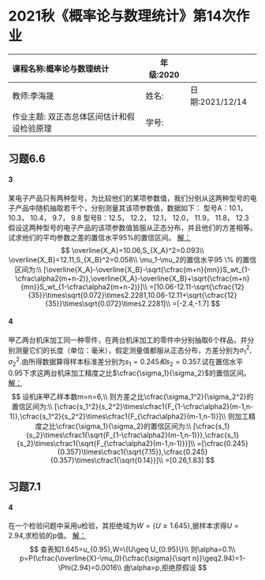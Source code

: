 

# 2021秋《概率论与数理统计》第14次作业

| 课程名称:概率论与数理统计                  | 年级:2020 |                 |
| :----------------------------------------- | --------- | :-------------- |
| 教师:李海晟                                | 姓名:     | 日期:2021/12/14 |
| 作业主题: 双正态总体区间估计和假设检验原理 | 学号:     |                 |

## 习题6.6

#### 3
某电子产品只有两种型号，为比较他们的某项参数值，我们分别从这两种型号的电子产品中随机抽取若干个，分别测量其该项参数值，数据如下：
型号A：10.1，  10.3，  10.4，  9.7，  9.8
型号B：12.5，  12.2，  12.1，  12.0，  11.9，  11.8，  12.3
假设这两种型号的电子产品的该项参数值皆服从正态分布，并且他们的方差相等。试求他们的平均参数之差的置信水平95%的置信区间。
<u>解：</u>
$$
\overline{X_A}=10.06,S_{X_A}^2=0.093\\
\overline{X_B}=12.11,S_{X_B}^2=0.058\\
\mu_1-\mu_2的置信水平95 \% 的置信区间为:\\
[\overline{X_A}-\overline{X_B}-\sqrt{\cfrac{m+n}{mn}}S_wt_{1-\cfrac\alpha2(m+n-2)},\overline{X_A}-\overline{X_B}+\sqrt{\cfrac{m+n}{mn}}S_wt_{1-\cfrac\alpha2(m+n-2)}]\\
=[10.06-12.11-\sqrt{\cfrac{12}{35}}\times\sqrt{0.072}\times2.2281,10.06-12.11+\sqrt{\cfrac{12}{35}}\times\sqrt{0.072}\times2.2281]\\
=[-2.4,-1.7]
$$



#### 4
甲乙两台机床加工同一种零件，在两台机床加工的零件中分别抽取6个样品，并分别测量它们的长度（单位：毫米），假定测量值都服从正态分布，方差分别为$\sigma_1^2,\sigma_2^2$.由所得数据算得样本标准差分别为$s_1=0.245和s_2=0.357$.试在置信水平0.95下求这两台机床加工精度之比$\cfrac{\sigma_1}{\sigma_2}$的置信区间。
<u>解：</u>
$$
设机床甲乙样本数m=n=6,\\
则方差之比\cfrac{\sigma_1^2}{\sigma_2^2}的置信区间为:\\
[\cfrac{s_1^2}{s_2^2}\times\cfrac1{F_{1-\cfrac\alpha2}(m-1,n-1)},\cfrac{s_1^2}{s_2^2}\times\cfrac1{F_{\cfrac\alpha2}(m-1,n-1)}]\\
则加工精度之比\cfrac{\sigma_1}{\sigma_2}的置信区间为:\\
[\cfrac{s_1}{s_2}\times\cfrac1{\sqrt{F_{1-\cfrac\alpha2}(m-1,n-1)}},\cfrac{s_1}{s_2}\times\cfrac1{\sqrt{F_{\cfrac\alpha2}(m-1,n-1)}}]\\
=[\cfrac{0.245}{0.357}\times\cfrac1{\sqrt{7.15}},\cfrac{0.245}{0.357}\times\cfrac1{\sqrt{0.14}}]\\
=[0.26,1.83]
$$



## 习题7.1

#### 4
在一个检验问题中采用u检验，其拒绝域为$W=\{U\geq1.645\}$,据样本求得$U=2.94$,求检验的p值。
<u>解：</u>
$$
查表知1.645=u_{0.95},W=\{U\geq U_{0.95}\}\\
则\alpha=0.1\\
p=P(\cfrac{\overline{X}-\mu_0}{\cfrac{\sigma}{\sqrt n}}\geq2.94)=1-\Phi(2.94)=0.0016\\
由\alpha>p,拒绝原假设
$$

